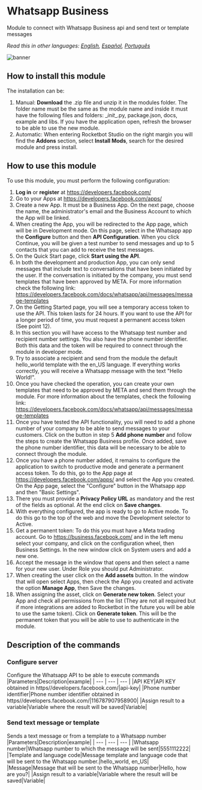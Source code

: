 # Whatsapp Business
  
Module to connect with Whatsapp Business api and send text or template messages

*Read this in other languages: [English](Manual_WhatsappBusiness.md), [Español](Manual_WhatsappBusiness.es.md), [Português](Manual_WhatsappBusiness.pr.md)*
  
![banner](/docs/imgs/Banner_WhatsappBusiness.png)
## How to install this module
  
The installation can be:
1. Manual: __Download__ the .zip file and unzip it in the modules folder. The folder name must be the same as the module name and inside it must have the following files and folders: \__init__.py, package.json, docs, example and libs. If you have the application open, refresh the browser to be able to use the new module.
2. Automatic: When entering Rocketbot Studio on the right margin you will find the **Addons** section, select **Install Mods**, search for the desired module and press install.  


## How to use this module
To use this module, you must perform the following configuration:
1. __Log in__ or __register__ at https://developers.facebook.com/
2. Go to your Apps at https://developers.facebook.com/apps/
3. Create a new App. It must be a Business App. On the next page, choose the name, the administrator's email and the Business Account to which the App will be linked.
4. When creating the App, you will be redirected to the App page, which will be in Development mode. On this page, select in the Whatsapp app the __Configure__ button and then __API Configuration__. When you click Continue, you will be given a test number to send messages and up to 5 contacts that you can add to receive the test messages.
5. On the Quick Start page, click __Start using the API__. 
6. In both the development and production App, you can only send messages that include text to conversations that have been initiated by the user. If the conversation is initiated by the company, you must send templates that have been approved by META. For more information check the following link: https://developers.facebook.com/docs/whatsapp/api/messages/message-templates
7. On the Getting Started page, you will see a temporary access token to use the API. This token lasts for 24 hours. If you want to use the API for a longer period of time, you must request a permanent access token (See point 12).
8. In this section you will have access to the Whatsapp test number and recipient number settings. You also have the phone number identifier. Both this data and the token will be required to connect through the module in developer mode.
9. Try to associate a recipient and send from the module the default hello_world template with the en_US language. If everything works correctly, you will receive a Whatsapp message with the text "Hello World!".
10. Once you have checked the operation, you can create your own templates that need to be approved by META and send them through the module. For more information about the templates, check the following link: https://developers.facebook.com/docs/whatsapp/api/messages/message-templates
11. Once you have tested the API functionality, you will need to add a phone number of your company to be able to send messages to your customers. Click on the button in step 5 __Add phone number__ and follow the steps to create the Whatsapp Business profile. Once added, save the phone number identifier, this data will be necessary to be able to connect through the module.
12. Once you have a phone number added, it remains to configure the application to switch to productive mode and generate a permanent access token. To do this, go to the App page at https://developers.facebook.com/apps/ and select the App you created. On the App page, select the "Configure" button in the Whatsapp app and then "Basic Settings".
13. There you must provide a __Privacy Policy URL__ as mandatory and the rest of the fields as optional. At the end click on __Save changes__.
14. With everything configured, the app is ready to go to Active mode. To do this go to the top of the web and move the Development selector to Active. 
15. Get a permanent token: To do this you must have a Meta trading account. Go to https://business.facebook.com/ and in the left menu select your company, and click on the configuration wheel, then Business Settings. In the new window click on System users and add a new one.
16. Accept the message in the window that opens and then select a name for your new user. Under Role you should put Administrator.
17. When creating the user click on the __Add assets__ button. In the window that will open select Apps, then check the App you created and activate the option __Manage App__, then Save the changes.
18. When assigning the asset, click on __Generate new token__. Select your App and check all permissions from the list (They are not all required but if more integrations are added to Rocketbot in the future you will be able to use the same token). Click on __Generate token__. This will be the permanent token that you will be able to use to authenticate in the module.


## Description of the commands

### Configure server
  
Configure the Whatsapp API to be able to execute commands
|Parameters|Description|example|
| --- | --- | --- |
|API KEY|API KEY obtained in https//developers.facebook.com/|api-key|
|Phone number identifier|Phone number identifier obtained in https//developers.facebook.com/|116787907958900|
|Assign result to a variable|Variable where the result will be saved|Variable|

### Send text message or template
  
Sends a text message or from a template to a Whatsapp number
|Parameters|Description|example|
| --- | --- | --- |
|Whatsapp number|Whatsapp number to which the message will be sent|5551112222|
|Template and language code|Message template and language code that will be sent to the Whatsapp number.|hello_world, en_US|
|Message|Message that will be sent to the Whatsapp number|Hello, how are you?|
|Assign result to a variable|Variable where the result will be saved|Variable|
